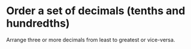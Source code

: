 # Order a set of decimals (tenths and hundredths)

Arrange three or more decimals from least to greatest or vice-versa.
